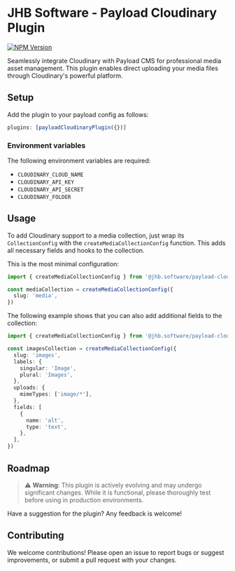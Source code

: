 # JHB Software - Payload Cloudinary Plugin

[![NPM Version](https://img.shields.io/npm/v/%40jhb.software%2Fpayload-cloudinary-plugin)](https://www.npmjs.com/package/@jhb.software/payload-cloudinary-plugin)

Seamlessly integrate Cloudinary with Payload CMS for professional media asset management. This plugin enables direct uploading your media files through Cloudinary's powerful platform.

## Setup

Add the plugin to your payload config as follows:

```ts
plugins: [payloadCloudinaryPlugin({})]
```

### Environment variables

The following environment variables are required:

- `CLOUDINARY_CLOUD_NAME`
- `CLOUDINARY_API_KEY`
- `CLOUDINARY_API_SECRET`
- `CLOUDINARY_FOLDER`

## Usage

To add Cloudinary support to a media collection, just wrap its `CollectionConfig` with the `createMediaCollectionConfig` function. This adds all necessary fields and hooks to the collection.

This is the most minimal configuration:

```ts
import { createMediaCollectionConfig } from '@jhb.software/payload-cloudinary-plugin'

const mediaCollection = createMediaCollectionConfig({
  slug: 'media',
})
```

The following example shows that you can also add additional fields to the collection:

```ts
import { createMediaCollectionConfig } from '@jhb.software/payload-cloudinary-plugin'

const imagesCollection = createMediaCollectionConfig({
  slug: 'images',
  labels: {
    singular: 'Image',
    plural: 'Images',
  },
  uploads: {
    mimeTypes: ['image/*'],
  },
  fields: [
    {
      name: 'alt',
      type: 'text',
    },
  ],
})
```

## Roadmap

> ⚠️ **Warning**: This plugin is actively evolving and may undergo significant changes. While it is functional, please thoroughly test before using in production environments.

Have a suggestion for the plugin? Any feedback is welcome!

## Contributing

We welcome contributions! Please open an issue to report bugs or suggest improvements, or submit a pull request with your changes.
